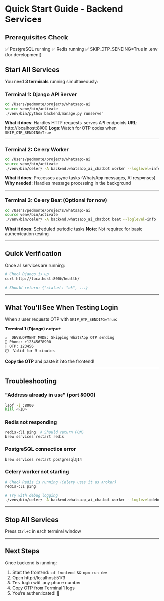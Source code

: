 # Quick Start Guide - Backend Services

## Prerequisites Check

✅ PostgreSQL running
✅ Redis running
✅ SKIP_OTP_SENDING=True in .env (for development)

## Start All Services

You need **3 terminals** running simultaneously:

### Terminal 1: Django API Server

```bash
cd /Users/pedmonte/projects/whatsapp-ai
source venv/bin/activate
./venv/bin/python backend/manage.py runserver
```

**What it does**: Handles HTTP requests, serves API endpoints
**URL**: http://localhost:8000
**Logs**: Watch for OTP codes when `SKIP_OTP_SENDING=True`

---

### Terminal 2: Celery Worker

```bash
cd /Users/pedmonte/projects/whatsapp-ai
source venv/bin/activate
./venv/bin/celery -A backend.whatsapp_ai_chatbot worker --loglevel=info
```

**What it does**: Processes async tasks (WhatsApp messages, AI responses)
**Why needed**: Handles message processing in the background

---

### Terminal 3: Celery Beat (Optional for now)

```bash
cd /Users/pedmonte/projects/whatsapp-ai
source venv/bin/activate
./venv/bin/celery -A backend.whatsapp_ai_chatbot beat --loglevel=info
```

**What it does**: Scheduled periodic tasks
**Note**: Not required for basic authentication testing

---

## Quick Verification

Once all services are running:

```bash
# Check Django is up
curl http://localhost:8000/health/

# Should return: {"status": "ok", ...}
```

---

## What You'll See When Testing Login

When a user requests OTP with `SKIP_OTP_SENDING=True`:

**Terminal 1 (Django) output:**
```
⚠️  DEVELOPMENT MODE: Skipping WhatsApp OTP sending
📱 Phone: +12345678900
🔑 OTP: 123456
⏱️  Valid for 5 minutes
```

**Copy the OTP** and paste it into the frontend!

---

## Troubleshooting

### "Address already in use" (port 8000)
```bash
lsof -i :8000
kill <PID>
```

### Redis not responding
```bash
redis-cli ping  # Should return PONG
brew services restart redis
```

### PostgreSQL connection error
```bash
brew services restart postgresql@14
```

### Celery worker not starting
```bash
# Check Redis is running (Celery uses it as broker)
redis-cli ping

# Try with debug logging
./venv/bin/celery -A backend.whatsapp_ai_chatbot worker --loglevel=debug
```

---

## Stop All Services

Press `Ctrl+C` in each terminal window

---

## Next Steps

Once backend is running:
1. Start the frontend: `cd frontend && npm run dev`
2. Open http://localhost:5173
3. Test login with any phone number
4. Copy OTP from Terminal 1 logs
5. You're authenticated! 🎉
